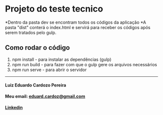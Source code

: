 # Projeto do teste tecnico

*Dentro da pasta dev se encontram todos os códigos da aplicação
*A pasta "dist" conterá o index.html e servirá para receber os códigos após serem tratados pelo gulp.

## Como rodar o código
1. npm install - para instalar as dependências (gulp)
2. npm run build - para fazer com que o gulp gere os arquivos necessários
3. npm run serve - para abrir o servidor

---

#### Luiz Eduardo Cardozo Pereira
#### Meu email: [eduard.cardoz@gmail.com](mailto:eduard.cardoz@gmail.com)
#### [Linkedin](https://www.linkedin.com/in/luizeduardocardozo/)

